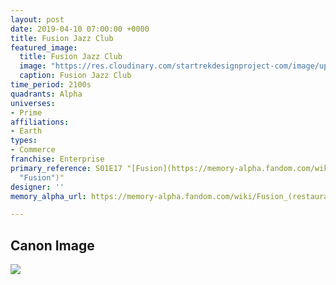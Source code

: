 ```yaml
---
layout: post
date: 2019-04-10 07:00:00 +0000
title: Fusion Jazz Club
featured_image:
  title: Fusion Jazz Club
  image: "https://res.cloudinary.com/startrekdesignproject-com/image/upload/v1554924621/FusionJazzClub.png"
  caption: Fusion Jazz Club
time_period: 2100s
quadrants: Alpha
universes:
- Prime
affiliations:
- Earth
types:
- Commerce
franchise: Enterprise
primary_reference: S01E17 "[Fusion](https://memory-alpha.fandom.com/wiki/Fusion
  "Fusion")"
designer: ''
memory_alpha_url: https://memory-alpha.fandom.com/wiki/Fusion_(restaurant)

---
```

## Canon Image

![](https://res.cloudinary.com/startrekdesignproject-com/image/upload/v1554924621/FusionJazzClub1.jpg)